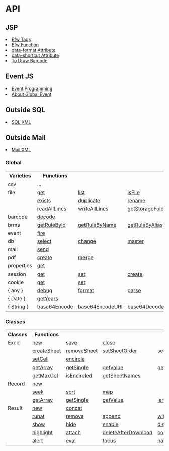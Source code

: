 <H1>API</H1>

<h2>JSP</h2>
<li><a href="api_efw_tag.md">Efw Tags</a></li>
<li><a href="api_efw_function.md">Efw Function</a></li>
<li><a href="api_data_format.md">data-format Attribute</a></li>
<li><a href="api_data_shortcut.md">data-shortcut Attribute</a></li>
<li><a href="api_draw_barcode.md">To Draw Barcode</a></li>

<h2>Event JS</h2>
<li><a href="api_event.md">Event Programming</a></li>
<li><a href="api_global.md">About Global Event</a></li>


<h2>Outside SQL</h2>
<li><a href="api_sql.md">SQL XML</a></li>
<h2>Outside Mail</h2>
<li><a href="api_mail.md">Mail XML</a></li>


<h3>Global</h3>
<table>
<tr><th>Varieties</th><th>Functions</th></tr>
<tr><td>csv</td><td>...</td></tr>
<tr><td>file</td><td><a href="file.get.md">get</a></td><td><a href="file.list.md">list</a></td><td><a href="file.isFile.md">isFile</a></td><td><a href="file.isFolder.md">isFolder</a></td></td><td><a href="file.makeFile.md">makeFile</a></td></tr>
<tr><td><td><a href="file.exists.md">exists</a></td><td><a href="file.duplicate.md">duplicate</a></td><td><a href="file.rename.md">rename</a></td><td><a href="file.remove.md">remove</a></td><td><a href="file.makeDir.md">makeDir</a></td></tr>
<tr><td></td><td><a href="file.readAllLines.md">readAllLines</a></td><td><a href="file.writeAllLines.md">writeAllLines</a></td><td><a href="file.getStorageFolder.md">getStorageFolder</a></td><td><a href="file.saveUploadFiles.md">saveUploadFiles</a></td><td><a href="file.saveSingleUploadFile.md">saveSingleUploadFile</a></td></tr>
<tr><td>barcode</td><td><a href="barcode.decode.md">decode</a></td></tr>
<tr><td>brms</td><td><a href="brms.getRuleById.md">getRuleById</a></td><td><a href="brms.getRuleByName.md">getRuleByName</a></td><td><a href="brms.getRuleByAlias.md">getRuleByAlias</a></td></tr>
<tr><td>event</td><td><a href="event.fire.md">fire</a></td></tr>
<tr><td>db</td><td><a href="db.select.md">select</a></td><td><a href="db.change.md">change</a></td><td><a href="db.master.md">master</a></td></tr>
<tr><td>mail</td><td><a href="mail.send.md">send</a></td></tr>
<tr><td>pdf</td><td><a href="pdf.create.md">create</a></td><td><a href="pdf.merge.md">merge</a></td></tr>
<tr><td>properties</td><td><a href="properties.get.md">get</a></td></tr>
<tr><td>session</td><td><a href="session.get.md">get</a></td><td><a href="session.set.md">set</a></td><td><a href="session.create.md">create</a></td><td><a href="session.invalidate.md">invalidate</a></td></tr>
<tr><td>cookie</td><td><a href="cookie.get.md">get</a></td><td><a href="cookie.set.md">set</a></td></tr>
<tr><td>{ any }</td><td><a href="any.debug.md">debug</a></td><td><a href="any.format.md">format</a></td><td><a href="any.parse.md">parse</a></td></tr>
<tr><td>{ Date }</td><td><a href="Date.getYears.md">getYears</a></td></tr>
<tr><td>{ String }</td><td><a href="String.base64Encode.md">base64Encode</a></td><td><a href="String.base64EncodeURI.md">base64EncodeURI</a></td><td><a href="String.base64Decode.md">base64Decode</a></td></tr>

</table>
<h3>Classes</h3>
<table>
<tr><th>Classes</th><th>Functions</th></tr>

<tr><td>Excel</td>
<td><a href="excel.new.md">new</a></td>
<td><a href="excel.save.md">save</a></td>
<td><a href="excel.close.md">close</a></td>
</tr>
<tr><td></td>
<td><a href="excel.createSheet.md">createSheet</a></td>
<td><a href="excel.removeSheet.md">removeSheet</a></td>
<td><a href="excel.setSheetOrder.md">setSheetOrder</a></td>
<td><a href="excel.setActiveSheet.md">setActiveSheet</a></td>
</tr>
<tr><td></td>
<td><a href="excel.setCell.md">setCell</a></td>
<td><a href="excel.encircle.md">encircle</a></td>
</tr>
<tr><td></td>
<td><a href="excel.getArray.md">getArray</a></td>
<td><a href="excel.getSingle.md">getSingle</a></td>
<td><a href="excel.getValue.md">getValue</a></td>
<td><a href="excel.getMaxRow.md">getMaxRow</a></td>
</tr>
<tr><td></td>
<td><a href="excel.getMaxCol.md">getMaxCol</a></td>
<td><a href="excel.isEncircled.md">isEncircled</a></td>
<td><a href="excel.getSheetNames.md">getSheetNames</a></td>
</tr>

<tr><td>Record</td>
<td><a href="record.new.md">new</a></td>
</tr>
<tr><td></td>
<td><a href="record.seek.md">seek</a></td>
<td><a href="record.sort.md">sort</a></td>
<td><a href="record.map.md">map</a></td>
</tr>
<tr><td></td>
<td><a href="record.getArray.md">getArray</a></td>
<td><a href="record.getSingle.md">getSingle</a></td>
<td><a href="record.getValue.md">getValue</a></td>
<td><a href="record.length.md">length</a></td>
</tr>
<tr><td>Result</td>
<td><a href="result.new.md">new</a></td>
<td><a href="result.concat.md">concat</a></td>
</tr>
<tr><td></td>
<td><a href="result.runat.md">runat</a></td>
<td><a href="result.remove.md">remove</a></td>
<td><a href="result.append.md">append</a></td>
<td><a href="result.withdata.md">withdata</a></td>
</tr>
<tr><td></td>
<!--<td><a href="result.error.md">error</a></td>-->
<td><a href="result.show.md">show</a></td>
<td><a href="result.hide.md">hide</a></td>
<td><a href="result.enable.md">enable</a></td>
<td><a href="result.disable.md">disable</a></td>
</tr>
<tr><td></td>
<td><a href="result.highlight.md">highlight</a></td>
<td><a href="result.attach.md">attach</a></td>
<td><a href="result.deleteAfterDownload.md">deleteAfterDownload</a></td>
<td><a href="result.confirm.md">confirm</a></td>
</tr>
<tr><td></td>
<td><a href="result.alert.md">alert</a></td>
<td><a href="result.eval.md">eval</a></td>
<td><a href="result.focus.md">focus</a></td>
<td><a href="result.navigate.md">navigate</a></td>
</tr>

</table>
